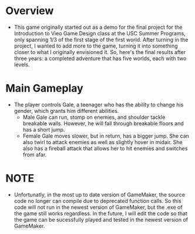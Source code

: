 # Overview
- This game originally started out as a demo for the final project for the Introduction to Vieo Game Design class at the USC Summer Programs, only spanning 1/3 of the first stage of the first world. After turning in the project, I wanted to add more to the game, turning it into something closer to what I originally envisioned it. So, here's the final results after three years: a completed adventure that has five worlds, each with two levels.

# Main Gameplay
- The player controls Gale, a teenager who has the ability to change his gender, which grants him different abilities. 
  - Male Gale can run, stomp on enemies, and shoulder tackle breakable walls. However, he will fall through breakable floors and has a short jump.
  - Female Gale moves slower, but in return, has a bigger jump. She can also twirl to attack enemies as well as slightly hover in midair. She also has a fireball attack that allows her to hit enemies and switches from afar.

# NOTE
- Unfortunatly, in the most up to date version of GameMaker, the source code no longer can compile due to deprecated function calls. So this code will not run in the newest version of GameMaker, but the .exe of the game still works regardless. In the future, I will edit the code so that the game can be sucessfully played and tested in the newest version of GameMaker.
